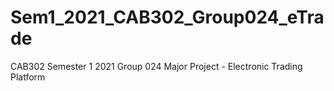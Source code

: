 # Sem1_2021_CAB302_Group024_eTrade
CAB302 Semester 1 2021 Group 024 Major Project - Electronic Trading Platform
